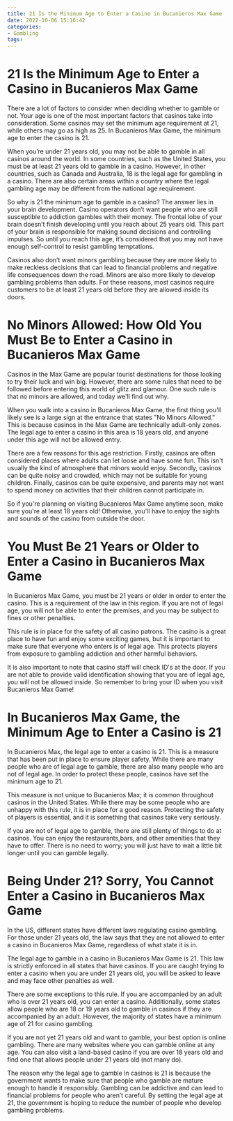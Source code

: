 ```yaml
---
title: 21 Is the Minimum Age to Enter a Casino in Bucanieros Max Game
date: 2022-10-06 15:16:42
categories:
- Gambling
tags:
---
```



#  21 Is the Minimum Age to Enter a Casino in Bucanieros Max Game

There are a lot of factors to consider when deciding whether to gamble or not. Your age is one of the most important factors that casinos take into consideration. Some casinos may set the minimum age requirement at 21, while others may go as high as 25. In Bucanieros Max Game, the minimum age to enter the casino is 21.

When you’re under 21 years old, you may not be able to gamble in all casinos around the world. In some countries, such as the United States, you must be at least 21 years old to gamble in a casino. However, in other countries, such as Canada and Australia, 18 is the legal age for gambling in a casino. There are also certain areas within a country where the legal gambling age may be different from the national age requirement.

So why is 21 the minimum age to gamble in a casino? The answer lies in your brain development. Casino operators don’t want people who are still susceptible to addiction gambles with their money. The frontal lobe of your brain doesn’t finish developing until you reach about 25 years old. This part of your brain is responsible for making sound decisions and controlling impulses. So until you reach this age, it’s considered that you may not have enough self-control to resist gambling temptations.

Casinos also don’t want minors gambling because they are more likely to make reckless decisions that can lead to financial problems and negative life consequences down the road. Minors are also more likely to develop gambling problems than adults. For these reasons, most casinos require customers to be at least 21 years old before they are allowed inside its doors.

#  No Minors Allowed: How Old You Must Be to Enter a Casino in Bucanieros Max Game

Casinos in the Max Game are popular tourist destinations for those looking to try their luck and win big. However, there are some rules that need to be followed before entering this world of glitz and glamour. One such rule is that no minors are allowed, and today we'll find out why.

When you walk into a casino in Bucanieros Max Game, the first thing you'll likely see is a large sign at the entrance that states "No Minors Allowed." This is because casinos in the Max Game are technically adult-only zones. The legal age to enter a casino in this area is 18 years old, and anyone under this age will not be allowed entry.

There are a few reasons for this age restriction. Firstly, casinos are often considered places where adults can let loose and have some fun. This isn't usually the kind of atmosphere that minors would enjoy. Secondly, casinos can be quite noisy and crowded, which may not be suitable for young children. Finally, casinos can be quite expensive, and parents may not want to spend money on activities that their children cannot participate in.

So if you're planning on visiting Bucanieros Max Game anytime soon, make sure you're at least 18 years old! Otherwise, you'll have to enjoy the sights and sounds of the casino from outside the door.

#  You Must Be 21 Years or Older to Enter a Casino in Bucanieros Max Game

In Bucanieros Max Game, you must be 21 years or older in order to enter the casino. This is a requirement of the law in this region. If you are not of legal age, you will not be able to enter the premises, and you may be subject to fines or other penalties.

This rule is in place for the safety of all casino patrons. The casino is a great place to have fun and enjoy some exciting games, but it is important to make sure that everyone who enters is of legal age. This protects players from exposure to gambling addiction and other harmful behaviors.

It is also important to note that casino staff will check ID's at the door. If you are not able to provide valid identification showing that you are of legal age, you will not be allowed inside. So remember to bring your ID when you visit Bucanieros Max Game!

#  In Bucanieros Max Game, the Minimum Age to Enter a Casino is 21

In Bucanieros Max, the legal age to enter a casino is 21. This is a measure that has been put in place to ensure player safety. While there are many people who are of legal age to gamble, there are also many people who are not of legal age. In order to protect these people, casinos have set the minimum age to 21.

This measure is not unique to Bucanieros Max; it is common throughout casinos in the United States. While there may be some people who are unhappy with this rule, it is in place for a good reason. Protecting the safety of players is essential, and it is something that casinos take very seriously.

If you are not of legal age to gamble, there are still plenty of things to do at casinos. You can enjoy the restaurants,bars, and other amenities that they have to offer. There is no need to worry; you will just have to wait a little bit longer until you can gamble legally.

#  Being Under 21? Sorry, You Cannot Enter a Casino in Bucanieros Max Game

In the US, different states have different laws regulating casino gambling. For those under 21 years old, the law says that they are not allowed to enter a casino in Bucanieros Max Game, regardless of what state it is in.

The legal age to gamble in a casino in Bucanieros Max Game is 21. This law is strictly enforced in all states that have casinos. If you are caught trying to enter a casino when you are under 21 years old, you will be asked to leave and may face other penalties as well.

There are some exceptions to this rule. If you are accompanied by an adult who is over 21 years old, you can enter a casino. Additionally, some states allow people who are 18 or 19 years old to gamble in casinos if they are accompanied by an adult. However, the majority of states have a minimum age of 21 for casino gambling.

If you are not yet 21 years old and want to gamble, your best option is online gambling. There are many websites where you can gamble online at any age. You can also visit a land-based casino if you are over 18 years old and find one that allows people under 21 years old (not many do).

The reason why the legal age to gamble in casinos is 21 is because the government wants to make sure that people who gamble are mature enough to handle it responsibly. Gambling can be addictive and can lead to financial problems for people who aren’t careful. By setting the legal age at 21, the government is hoping to reduce the number of people who develop gambling problems.